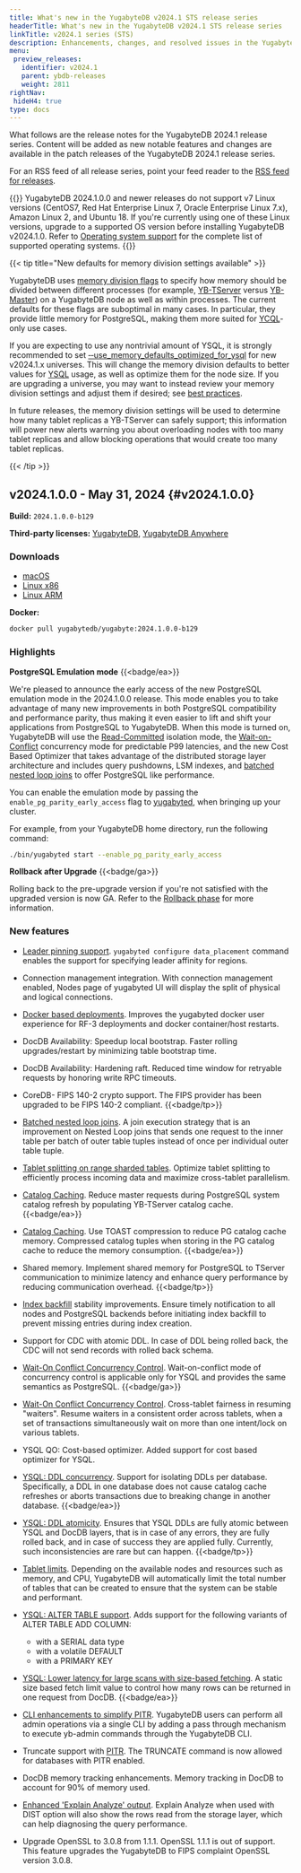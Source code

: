 ```yaml
---
title: What's new in the YugabyteDB v2024.1 STS release series
headerTitle: What's new in the YugabyteDB v2024.1 STS release series
linkTitle: v2024.1 series (STS)
description: Enhancements, changes, and resolved issues in the YugabyteDB v2024.1 STS release series recommended for production deployments.
menu:
 preview_releases:
   identifier: v2024.1
   parent: ybdb-releases
   weight: 2811
rightNav:
 hideH4: true
type: docs
---
```


What follows are the release notes for the YugabyteDB 2024.1 release series. Content will be added as new notable features and changes are available in the patch releases of the YugabyteDB 2024.1 release series.

For an RSS feed of all release series, point your feed reader to the [RSS feed for releases](../../index.xml).

{{<warning title="Changes to supported operating systems">}}
YugabyteDB 2024.1.0.0 and newer releases do not support v7 Linux versions (CentOS7, Red Hat Enterprise Linux 7, Oracle Enterprise Linux 7.x), Amazon Linux 2, and Ubuntu 18. If you're currently using one of these Linux versions, upgrade to a supported OS version before installing YugabyteDB v2024.1.0. Refer to [Operating system support](../../../reference/configuration/operating-systems/) for the complete list of supported operating systems.
{{</warning>}}

{{< tip title="New defaults for memory division settings available" >}}

YugabyteDB uses [memory division flags](../../../reference/configuration/yb-master/#memory-division-flags) to specify how memory should be divided between different processes (for example, [YB-TServer](../../../architecture/yb-tserver/) versus [YB-Master](../../../architecture/yb-master/)) on a YugabyteDB node as well as within processes. The current defaults for these flags are suboptimal in many cases. In particular, they provide little memory for PostgreSQL, making them more suited for [YCQL](../../../api/ycql/)-only use cases.

If you are expecting to use any nontrivial amount of YSQL, it is strongly recommended to set [ &#8209;&#8209;use_memory_defaults_optimized_for_ysql](../../../reference/configuration/yb-tserver/#use-memory-defaults-optimized-for-ysql) for new v2024.1.x universes. This will change the memory division defaults to better values for [YSQL](../../../api/ysql/) usage, as well as optimize them for the node size. If you are upgrading a universe, you may want to instead review your memory division settings and adjust them if desired; see [best practices](../../../develop/best-practices-ysql/#minimize-the-number-of-tablets-you-need).

In future releases, the memory division settings will be used to determine how many tablet replicas a YB-TServer can safely support; this information will power new alerts warning you about overloading nodes with too many tablet replicas and allow blocking operations that would create too many tablet replicas.

{{< /tip >}}

## v2024.1.0.0 - May 31, 2024 {#v2024.1.0.0}

**Build:** `2024.1.0.0-b129`

**Third-party licenses:** [YugabyteDB](https://downloads.yugabyte.com/releases/2024.1.0.0/yugabytedb-2024.1.0.0-b129-third-party-licenses.html), [YugabyteDB Anywhere](https://downloads.yugabyte.com/releases/2024.1.0.0/yugabytedb-anywhere-2024.1.0.0-b129-third-party-licenses.html)

### Downloads

<ul class="nav yb-pills">
  <li>
    <a href="https://downloads.yugabyte.com/releases/2024.1.0.0/yugabyte-2024.1.0.0-b129-darwin-x86_64.tar.gz">
      <i class="fa-brands fa-apple"></i>
      <span>macOS</span>
    </a>
  </li>
  <li>
    <a href="https://downloads.yugabyte.com/releases/2024.1.0.0/yugabyte-2024.1.0.0-b129-linux-x86_64.tar.gz">
      <i class="fa-brands fa-linux"></i>
      <span>Linux x86</span>
    </a>
  </li>
  <li>
    <a href="https://downloads.yugabyte.com/releases/2024.1.0.0/yugabyte-2024.1.0.0-b129-el8-aarch64.tar.gz">
      <i class="fa-brands fa-linux"></i>
      <span>Linux ARM</span>
    </a>
  </li>
</ul>

**Docker:**

```sh
docker pull yugabytedb/yugabyte:2024.1.0.0-b129
```

### Highlights

**PostgreSQL Emulation mode** {{<badge/ea>}}

We're pleased to announce the early access of the new PostgreSQL emulation mode in the 2024.1.0.0 release. This mode enables you to take advantage of many new improvements in both PostgreSQL compatibility and performance parity, thus making it even easier to lift and shift your applications from PostgreSQL to YugabyteDB. When this mode is turned on, YugabyteDB will use the [Read-Committed](../../../architecture/transactions/read-committed/) isolation mode, the [Wait-on-Conflict](../../../architecture/transactions/concurrency-control/#wait-on-conflict) concurrency mode for predictable P99 latencies, and the new Cost Based Optimizer that takes advantage of the distributed storage layer architecture and includes query pushdowns, LSM indexes, and [batched nested loop joins](../../../explore/ysql-language-features/join-strategies/#batched-nested-loop-join-bnl) to offer PostgreSQL like performance.

You can enable the emulation mode by passing the `enable_pg_parity_early_access` flag to [yugabyted](../../../reference/configuration/yugabyted/#yugabyted), when bringing up your cluster.

For example, from your YugabyteDB home directory, run the following command:

```sh
./bin/yugabyted start --enable_pg_parity_early_access
```

**Rollback after Upgrade** {{<badge/ga>}}

Rolling back to the pre-upgrade version if you're not satisfied with the upgraded version is now GA. Refer to the [Rollback phase](../../../manage/upgrade-deployment/#b-rollback-phase) for more information.

### New features

- [Leader pinning support](../../../reference/configuration/yugabyted/#data-placement). `yugabyted configure data_placement` command enables the support for specifying leader affinity for regions.

- Connection management integration. With connection management enabled, Nodes page of yugabyted UI will display the split of physical and logical connections.

- [Docker based deployments](../../../reference/configuration/yugabyted/#create-a-multi-region-cluster-in-docker). Improves the yugabyted docker user experience for RF-3 deployments and docker container/host restarts.

- DocDB Availability: Speedup local bootstrap. Faster rolling upgrades/restart by minimizing table bootstrap time.

- DocDB Availability: Hardening raft. Reduced time window for retryable requests by honoring write RPC timeouts.

- CoreDB- FIPS 140-2 crypto support. The FIPS provider has been upgraded to be FIPS 140-2 compliant. {{<badge/tp>}}

- [Batched nested loop joins](../../../explore/ysql-language-features/join-strategies/#batched-nested-loop-join-bnl). A join execution strategy that is an improvement on Nested Loop joins that sends one request to the inner table per batch of outer table tuples instead of once per individual outer table tuple.

- [Tablet splitting on range sharded tables](../../../architecture/docdb-sharding/tablet-splitting/#range-sharded-tables). Optimize tablet splitting to efficiently process incoming data and maximize cross-tablet parallelism.

- [Catalog Caching](../../../reference/configuration/yb-tserver/#catalog-flags). Reduce master requests during PostgreSQL system catalog refresh by populating YB-TServer catalog cache. {{<badge/ea>}}

- [Catalog Caching](../../../reference/configuration/yb-tserver/#ysql-yb-toast-catcache-threshold). Use TOAST compression to reduce PG catalog cache memory. Compressed catalog tuples when storing in the PG catalog cache to reduce the memory consumption. {{<badge/ea>}}

- Shared memory. Implement shared memory for PostgreSQL to TServer communication to minimize latency and enhance query performance by reducing communication overhead. {{<badge/tp>}}

- [Index backfill](../../../explore/ysql-language-features/indexes-constraints/index-backfill/) stability improvements. Ensure timely notification to all nodes and PostgreSQL backends before initiating index backfill to prevent missing entries during index creation.

- Support for CDC with atomic DDL. In case of DDL being rolled back, the CDC will not send records with rolled back schema.

- [Wait-On Conflict Concurrency Control](../../../architecture/transactions/concurrency-control/#wait-on-conflict). Wait-on-conflict mode of concurrency control is applicable only for YSQL and provides the same semantics as PostgreSQL. {{<badge/ga>}}

- [Wait-On Conflict Concurrency Control](../../../architecture/transactions/concurrency-control/#wait-on-conflict). Cross-tablet fairness in resuming "waiters". Resume waiters in a consistent order across tablets, when a set of transactions simultaneously wait on more than one intent/lock on various tablets.

- YSQL QO: Cost-based optimizer. Added support for cost based optimizer for YSQL.

- [YSQL: DDL concurrency](../../../reference/configuration/yb-tserver/#ysql-enable-db-catalog-version-mode). Support for isolating DDLs per database. Specifically, a DDL in one database does not cause catalog cache refreshes or aborts transactions due to breaking change in another database. {{<badge/ea>}}

- [YSQL: DDL atomicity](../../../reference/configuration/yb-tserver/#ddl-atomicity-flags). Ensures that YSQL DDLs are fully atomic between YSQL and DocDB layers, that is in case of any errors, they are fully rolled back, and in case of success they are applied fully. Currently, such inconsistencies are rare but can happen. {{<badge/tp>}}

- [Tablet limits](../../../architecture/docdb-sharding/tablet-splitting/#tablet-limits). Depending on the available nodes and resources such as memory, and CPU, YugabyteDB will automatically limit the total number of tables that can be created to ensure that the system can be stable and performant.

- [YSQL: ALTER TABLE support](../../../api/ysql/the-sql-language/statements/ddl_alter_table/#add-column-if-not-exists-column-name-data-type-constraint-constraints). Adds support for the following variants of ALTER TABLE ADD COLUMN:
  - with a SERIAL data type
  - with a volatile DEFAULT
  - with a PRIMARY KEY

- [YSQL: Lower latency for large scans with size-based fetching](../../../reference/configuration/yb-tserver/#ysql-yb-fetch-size-limit). A static size based fetch limit value to control how many rows can be returned in one request from DocDB. {{<badge/ea>}}

- [CLI enhancements to simplify PITR](../../../reference/configuration/yugabyted/#restore). YugabyteDB users can perform all admin operations via a single CLI by adding a pass through mechanism to execute yb-admin commands through the YugabyteDB CLI.

- Truncate support with [PITR](../../../manage/backup-restore/point-in-time-recovery/). The TRUNCATE command is now allowed for databases with PITR enabled.

- DocDB memory tracking enhancements. Memory tracking in DocDB to account for 90% of memory used.

- [Enhanced 'Explain Analyze' output](../../../explore/query-1-performance/explain-analyze/). Explain Analyze when used with DIST option will also show the rows read from the storage layer, which can help diagnosing the query performance.

- Upgrade OpenSSL to 3.0.8 from 1.1.1. OpenSSL 1.1.1 is out of support. This feature upgrades the YugabyteDB to FIPS complaint OpenSSL version 3.0.8.
